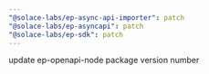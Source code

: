 ```yaml
---
"@solace-labs/ep-async-api-importer": patch
"@solace-labs/ep-asyncapi": patch
"@solace-labs/ep-sdk": patch
---
```


update ep-openapi-node package version number
